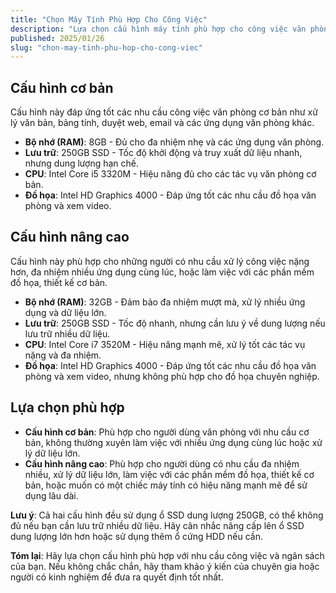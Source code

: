 ```yaml
---
title: "Chọn Máy Tính Phù Hợp Cho Công Việc"
description: "Lựa chọn cấu hình máy tính phù hợp cho công việc văn phòng và nhu cầu nâng cao. Cấu hình cơ bản đáp ứng tác vụ nhẹ nhàng, trong khi cấu hình nâng cao hỗ trợ đa nhiệm mượt mà và xử lý dữ liệu lớn. Tìm hiểu ngay để chọn lựa chính xác!"
published: 2025/01/26
slug: "chon-may-tinh-phu-hop-cho-cong-viec"
---
```


## Cấu hình cơ bản

Cấu hình này đáp ứng tốt các nhu cầu công việc văn phòng cơ bản như xử lý văn bản, bảng tính, duyệt web, email và các ứng dụng văn phòng khác.

- **Bộ nhớ (RAM)**: 8GB - Đủ cho đa nhiệm nhẹ và các ứng dụng văn phòng.
- **Lưu trữ**: 250GB SSD - Tốc độ khởi động và truy xuất dữ liệu nhanh, nhưng dung lượng hạn chế.
- **CPU**: Intel Core i5 3320M - Hiệu năng đủ cho các tác vụ văn phòng cơ bản.
- **Đồ họa**: Intel HD Graphics 4000 - Đáp ứng tốt các nhu cầu đồ họa văn phòng và xem video.

## Cấu hình nâng cao

Cấu hình này phù hợp cho những người có nhu cầu xử lý công việc nặng hơn, đa nhiệm nhiều ứng dụng cùng lúc, hoặc làm việc với các phần mềm đồ họa, thiết kế cơ bản.

- **Bộ nhớ (RAM)**: 32GB - Đảm bảo đa nhiệm mượt mà, xử lý nhiều ứng dụng và dữ liệu lớn.
- **Lưu trữ**: 250GB SSD - Tốc độ nhanh, nhưng cần lưu ý về dung lượng nếu lưu trữ nhiều dữ liệu.
- **CPU**: Intel Core i7 3520M - Hiệu năng mạnh mẽ, xử lý tốt các tác vụ nặng và đa nhiệm.
- **Đồ họa**: Intel HD Graphics 4000 - Đáp ứng tốt các nhu cầu đồ họa văn phòng và xem video, nhưng không phù hợp cho đồ họa chuyên nghiệp.

## Lựa chọn phù hợp

- **Cấu hình cơ bản**: Phù hợp cho người dùng văn phòng với nhu cầu cơ bản, không thường xuyên làm việc với nhiều ứng dụng cùng lúc hoặc xử lý dữ liệu lớn.
- **Cấu hình nâng cao**: Phù hợp cho người dùng có nhu cầu đa nhiệm nhiều, xử lý dữ liệu lớn, làm việc với các phần mềm đồ họa, thiết kế cơ bản, hoặc muốn có một chiếc máy tính có hiệu năng mạnh mẽ để sử dụng lâu dài.

**Lưu ý**: Cả hai cấu hình đều sử dụng ổ SSD dung lượng 250GB, có thể không đủ nếu bạn cần lưu trữ nhiều dữ liệu. Hãy cân nhắc nâng cấp lên ổ SSD dung lượng lớn hơn hoặc sử dụng thêm ổ cứng HDD nếu cần.

**Tóm lại**: Hãy lựa chọn cấu hình phù hợp với nhu cầu công việc và ngân sách của bạn. Nếu không chắc chắn, hãy tham khảo ý kiến của chuyên gia hoặc người có kinh nghiệm để đưa ra quyết định tốt nhất.
